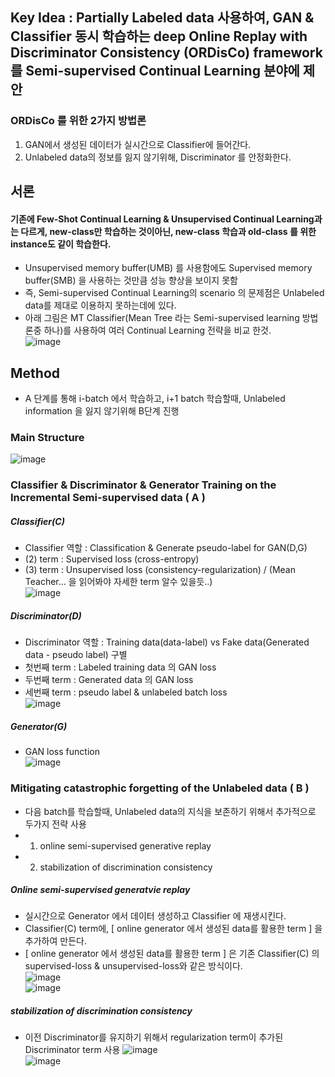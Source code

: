 ## Key Idea : Partially Labeled data 사용하여, GAN & Classifier 동시 학습하는 deep Online Replay with Discriminator Consistency (ORDisCo) framework를 Semi-supervised Continual Learning 분야에 제안
### ORDisCo 를 위한 2가지 방법론
1. GAN에서 생성된 데이터가 실시간으로 Classifier에 들어간다.
2. Unlabeled data의 정보를 잃지 않기위해, Discriminator 를 안정화한다.

## 서론
#### 기존에 Few-Shot Continual Learning & Unsupervised Continual Learning과는 다르게, new-class만 학습하는 것이아닌, new-class 학습과 old-class 를 위한 instance도 같이 학습한다.
- Unsupervised memory buffer(UMB) 를 사용함에도 Supervised memory buffer(SMB) 을 사용하는 것만큼 성능 향상을 보이지 못함
- 즉, Semi-supervised Continual Learning의 scenario 의 문제점은 Unlabeled data를 제대로 이용하지 못하는데에 있다.
- 아래 그림은 MT Classifier(Mean Tree 라는 Semi-supervised learning 방법론중 하나)를 사용하여 여러 Continual Learning 전략을 비교 한것. </br>
![image](https://user-images.githubusercontent.com/98244339/169953153-c0db46de-a13e-4896-8c4d-6cad0bfcfd50.png)

## Method
- A 단계를 통해 i-batch 에서 학습하고, i+1 batch 학습할때, Unlabeled information 을 잃지 않기위해 B단계 진행 
### Main Structure
![image](https://user-images.githubusercontent.com/98244339/169963854-e1c9cd8c-1335-41f7-babb-6149d889854f.png)

### Classifier & Discriminator & Generator Training on the Incremental Semi-supervised data ( A )
##### Classifier(C)
- Classifier 역할 : Classification & Generate pseudo-label for GAN(D,G) </br>
- (2) term : Supervised loss (cross-entropy)
- (3) term : Unsupervised loss (consistency-regularization) / (Mean Teacher... 을 읽어봐야 자세한 term 알수 있을듯..) </br>
![image](https://user-images.githubusercontent.com/98244339/169957057-f6b6c6e2-0250-4bb9-b78d-8eb15ff17e54.png)

##### Discriminator(D)
- Discriminator 역할 : Training data(data-label) vs Fake data(Generated data - pseudo label) 구별
- 첫번째 term : Labeled training data 의 GAN loss
- 두번째 term : Generated data 의 GAN loss
- 세번째 term : pseudo label & unlabeled batch loss</br>
![image](https://user-images.githubusercontent.com/98244339/169957905-481df3d0-e872-4ed2-9026-5608801d30b0.png)

##### Generator(G)
- GAN loss function</br>
![image](https://user-images.githubusercontent.com/98244339/169957994-be16f6bc-fee9-4bbf-9dac-b0b555536b0d.png)


### Mitigating catastrophic forgetting of the Unlabeled data ( B )
- 다음 batch를 학습할때, Unlabeled data의 지식을 보존하기 위해서 추가적으로 두가지 전략 사용 
- 1. online semi-supervised generative replay 
- 2. stabilization of discrimination consistency

##### Online semi-supervised generatvie replay
- 실시간으로 Generator 에서 데이터 생성하고 Classifier 에 재생시킨다.
- Classifier(C) term에, [ online generator 에서 생성된 data를 활용한 term ] 을 추가하여 만든다.
- [ online generator 에서 생성된 data를 활용한 term ] 은 기존 Classifier(C) 의 supervised-loss & unsupervised-loss와 같은 방식이다. </br>
![image](https://user-images.githubusercontent.com/98244339/169961539-f461bc54-0426-4c16-8062-1955231f5187.png)</br>
![image](https://user-images.githubusercontent.com/98244339/169961576-f28fb3f6-57bd-421e-bf39-c1cc7a7c59a3.png)</br>


##### stabilization of discrimination consistency
- 이전 Discriminator를 유지하기 위해서 regularization term이 추가된 Discriminator term 사용
![image](https://user-images.githubusercontent.com/98244339/169962696-435e0744-5eea-4e45-8de2-b3df9bfe08be.png)</br>
![image](https://user-images.githubusercontent.com/98244339/169962727-f0e9e53f-cba0-478d-8778-b253365dd398.png)</br>



